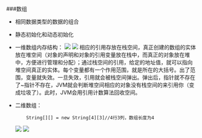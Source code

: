 ###数组
  * 相同数据类型的数据的组合
  * 静态初始化和动态初始化
  * 一维数组内存结构：
	![](http://7xi5yl.com1.z0.glb.clouddn.com/内存结构图.png)
	![](http://7xi5yl.com1.z0.glb.clouddn.com/数组的内存结构.png)
  相应的引用存放在栈空间，真正创建的数组的实体放在堆空间（对象的声明和对象的引用变量放在栈中，而真正的对象放在堆中，方便进行管理和分配）；通过栈空间的引用，给定的地址值，就可以指向堆空间真正的实体。每个变量都有一个作用范围，就是所在的大括号。出了范围，变量就失效。一旦失效，引用就会被栈空间弹出。弹出后，指针就不存在了~指针不存在，JVM就会判断堆空间相应的对象没有栈空间的来引用你（变成垃圾了）。此时，JVM会用引用计数算法回收空间。
  * 二维数组：
  	
  			String[][] = new String[4][3]//4行3列，数组长度为4
  	![](http://7xi5yl.com1.z0.glb.clouddn.com/二维数组结构.png)
  	![](http://7xi5yl.com1.z0.glb.clouddn.com/二维数组的内存结构.png)
  			
           

